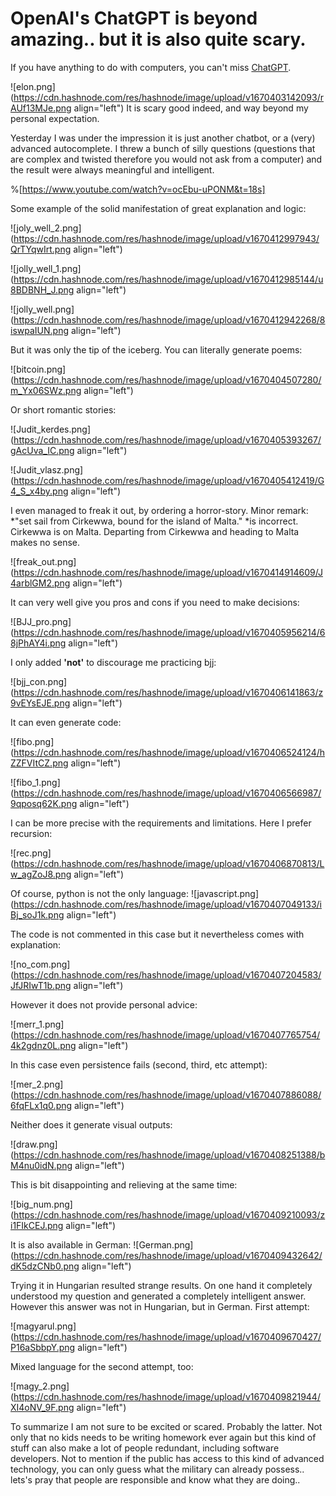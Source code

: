 # OpenAI's ChatGPT is beyond amazing.. but it is also quite scary.

If you have anything to do with computers, you can't miss [ChatGPT](https://chat.openai.com/chat).

![elon.png](https://cdn.hashnode.com/res/hashnode/image/upload/v1670403142093/rAUf13MJe.png align="left")
It is scary good indeed, and way beyond my personal expectation.

Yesterday I was under the impression it is just another chatbot, or a (very) advanced autocomplete. I threw a bunch of silly questions (questions that are complex and twisted therefore you would not ask from a computer) and the result were always meaningful and intelligent.   

%[https://www.youtube.com/watch?v=ocEbu-uPONM&t=18s]

Some example of the solid manifestation of great explanation and logic:

![joly_well_2.png](https://cdn.hashnode.com/res/hashnode/image/upload/v1670412997943/QrTYqwIrt.png align="left")


![jolly_well_1.png](https://cdn.hashnode.com/res/hashnode/image/upload/v1670412985144/u8BDBNH_J.png align="left")


![jolly_well.png](https://cdn.hashnode.com/res/hashnode/image/upload/v1670412942268/8iswpaIUN.png align="left")

But it was only the tip of the iceberg. You can literally generate poems:


![bitcoin.png](https://cdn.hashnode.com/res/hashnode/image/upload/v1670404507280/m_Yx06SWz.png align="left")

Or short romantic stories:

![Judit_kerdes.png](https://cdn.hashnode.com/res/hashnode/image/upload/v1670405393267/gAcUva_IC.png align="left")


![Judit_vlasz.png](https://cdn.hashnode.com/res/hashnode/image/upload/v1670405412419/G4_S_x4by.png align="left")

I even managed to freak it out, by ordering a horror-story. Minor remark: *"set sail from Cirkewwa, bound for the island of Malta." *is incorrect. Cirkewwa is on Malta. Departing from Cirkewwa and heading to Malta makes no sense.

![freak_out.png](https://cdn.hashnode.com/res/hashnode/image/upload/v1670414914609/J4arblGM2.png align="left")



It can very well give you pros and cons if you need to make decisions:


![BJJ_pro.png](https://cdn.hashnode.com/res/hashnode/image/upload/v1670405956214/68jPhAY4i.png align="left")

I only added **'not'** to discourage me practicing bjj:


![bjj_con.png](https://cdn.hashnode.com/res/hashnode/image/upload/v1670406141863/z9vEYsEJE.png align="left")

It can even generate code:


![fibo.png](https://cdn.hashnode.com/res/hashnode/image/upload/v1670406524124/hZZFVItCZ.png align="left")


![fibo_1.png](https://cdn.hashnode.com/res/hashnode/image/upload/v1670406566987/9qposq62K.png align="left")

I can be more precise with the requirements and limitations. Here I prefer recursion:



![rec.png](https://cdn.hashnode.com/res/hashnode/image/upload/v1670406870813/Lw_agZoJ8.png align="left")

Of course, python is not the only language:
![javascript.png](https://cdn.hashnode.com/res/hashnode/image/upload/v1670407049133/iBj_soJ1k.png align="left")

The code is not commented in this case  but it nevertheless comes with explanation:

![no_com.png](https://cdn.hashnode.com/res/hashnode/image/upload/v1670407204583/JfJRIwT1b.png align="left")

However it does not provide personal advice:

![merr_1.png](https://cdn.hashnode.com/res/hashnode/image/upload/v1670407765754/4k2gdnz0L.png align="left")

In this case even persistence fails (second, third, etc attempt): 

![mer_2.png](https://cdn.hashnode.com/res/hashnode/image/upload/v1670407886088/6fqFLx1q0.png align="left")


Neither does it generate visual outputs:

![draw.png](https://cdn.hashnode.com/res/hashnode/image/upload/v1670408251388/bM4nu0idN.png align="left")

This is bit disappointing and relieving at the same time:

![big_num.png](https://cdn.hashnode.com/res/hashnode/image/upload/v1670409210093/zi1FIkCEJ.png align="left")

It is also available in German:
![German.png](https://cdn.hashnode.com/res/hashnode/image/upload/v1670409432642/dK5dzCNb0.png align="left")

Trying it in Hungarian resulted strange results. On one hand it completely understood my question and generated a completely intelligent answer. However this answer was not in Hungarian, but in German. First attempt:

![magyarul.png](https://cdn.hashnode.com/res/hashnode/image/upload/v1670409670427/P16aSbbpY.png align="left")

Mixed language for the second attempt, too:

![magy_2.png](https://cdn.hashnode.com/res/hashnode/image/upload/v1670409821944/XI4oNV_9F.png align="left")

To summarize I am not sure to be excited or scared. Probably the latter. Not only that no kids  needs to be writing homework ever again but this kind of stuff can also make a lot of people redundant, including software developers. Not to mention if the public has access to this kind of advanced technology, you can only guess what the military can already possess.. lets's pray that people are responsible and know what they are doing..







